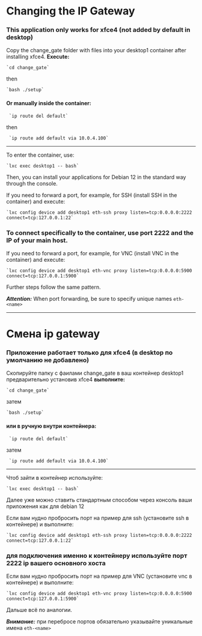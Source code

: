 # Changing the IP Gateway
### This application only works for xfce4 (not added by default in desktop)
Copy the change_gate folder with files into your desktop1 container after installing xfce4.
    ****Execute:****
    
    `cd change_gate`
then

    `bash ./setup`


#### Or manually inside the container:
     `ip route del default`
then

     `ip route add default via 10.0.4.100`

___

To enter the container, use:

    `lxc exec desktop1 -- bash`

Then, you can install your applications for Debian 12 in the standard way through the console.

If you need to forward a port, for example, for SSH (install SSH in the container) and execute:

    `lxc config device add desktop1 eth-ssh proxy listen=tcp:0.0.0.0:2222 connect=tcp:127.0.0.1:22`
### To connect specifically to the container, use port 2222 and the IP of your main host.

If you need to forward a port, for example, for VNC (install VNC in the container) and execute:

    `lxc config device add desktop1 eth-vnc proxy listen=tcp:0.0.0.0:5900 connect=tcp:127.0.0.1:5900`

Further steps follow the same pattern.

***Attention:*** When port forwarding, be sure to specify unique names `eth-<name>` 

___

# Смена ip gateway
### Приложение работает только для xfce4 (в desktop по умолчанию не добавлено)
Скопируйте папку с фаилами change_gate в ваш контейнер desktop1 предварительно установив xfce4
    ****выполните:****
    
    `cd change_gate`
затем

    `bash ./setup`


#### или в ручную внутри контейнера:
     `ip route del default`
затем

     `ip route add default via 10.0.4.100`

___

Чтоб зайти в контейнер используйте:

    `lxc exec desktop1 -- bash`

Далее уже можно ставить стандартным способом через консоль ваши приложения как для debian 12

Если вам нудно пробросить порт на пример для ssh (установите ssh в контейнере) и выполните:

    `lxc config device add desktop1 eth-ssh proxy listen=tcp:0.0.0.0:2222 connect=tcp:127.0.0.1:22`
### для подключения именно к контейнеру используйте порт 2222 ip вашего основного хоста

Если вам нудно пробросить порт на пример для VNC (установите vnc в контейнере) и выполните:

    `lxc config device add desktop1 eth-vnc proxy listen=tcp:0.0.0.0:5900 connect=tcp:127.0.0.1:5900`

Дальше всё по аналогии.

***Внимание:*** при перебросе портов обязательно указывайте уникальные имена `eth-<name>` 
